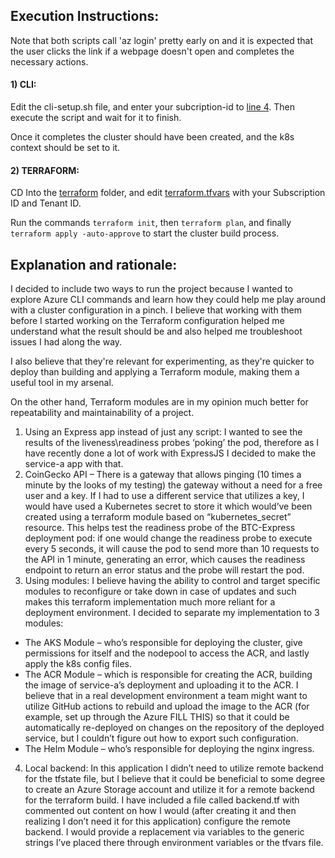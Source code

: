 ## Execution Instructions: 
Note that both scripts call 'az login' pretty early on and it is expected that the user clicks the link if a webpage doesn't open and completes the necessary actions.
#### 1) CLI: 
Edit the cli-setup.sh file, and enter your subcription-id to [line 4](https://github.com/ThatGuyVanquish/MS_AKS_ASSIGNMENT/blob/d267b7fd4303a3b9c01039b54c9f16a672879304/cli-setup.sh#L4C4-L4C4). Then execute the script and wait for it to finish.

Once it completes the cluster should have been created, and the k8s context should be set to it.

#### 2) TERRAFORM:
CD Into the [terraform](https://github.com/ThatGuyVanquish/MS_AKS_ASSIGNMENT/tree/master/terraform) folder, and edit [terraform.tfvars](terraform/terraform.tfvars) with your Subscription ID and Tenant ID.

Run the commands ```terraform init```, then ```terraform plan```, and finally ```terraform apply -auto-approve``` to start the cluster build process.

## Explanation and rationale:
I decided to include two ways to run the project because I wanted to explore Azure CLI commands and learn how they could help me play around with a cluster configuration in a pinch.
I believe that working with them before I started working on the Terraform configuration helped me understand what the result should be and also helped me troubleshoot issues I had along the way.

I also believe that they're relevant for experimenting, as they're quicker to deploy than building and applying a Terraform module, making them a useful tool in my arsenal.

On the other hand, Terraform modules are in my opinion much better for repeatability and maintainability of a project.

1) Using an Express app instead of just any script: I wanted to see the results of the liveness\readiness probes ‘poking’ the pod, therefore as I have recently done a lot of work with ExpressJS I decided to make the service-a app with that. 
2) CoinGecko API – There is a gateway that allows pinging (10 times a minute by the looks of my testing) the gateway without a need for a free user and a key. If I had to use a different service that utilizes a key, I would have used a Kubernetes secret to store it which would’ve been created using a terraform module based on “kubernetes_secret” resource. 
This helps test the readiness probe of the BTC-Express deployment pod: if one would change the readiness probe to execute every 5 seconds, it will cause the pod to send more than 10 requests to the API in 1 minute, generating an error, which causes the readiness endpoint to return an error status and the probe will restart the pod.
3) Using modules: I believe having the ability to control and target specific modules to reconfigure or take down in case of updates and such makes this terraform implementation much more reliant for a deployment environment. I decided to separate my implementation to 3 modules: 
* The AKS Module – who’s responsible for deploying the cluster, give permissions for itself and the nodepool to access the ACR, and lastly apply the k8s config files.
* The ACR Module – which is responsible for creating the ACR, building the image of service-a’s deployment and uploading it to the ACR. I believe that in a real development environment a team might want to utilize GitHub actions to rebuild and upload the image to the ACR (for example, set up through the Azure FILL THIS) so that it could be automatically re-deployed on changes on the repository of the deployed service, but I couldn’t figure out how to export such configuration. 
* The Helm Module – who’s responsible for deploying the nginx ingress. 
4) Local backend: In this application I didn’t need to utilize remote backend for the tfstate file, but I believe that it could be beneficial to some degree to create an Azure Storage account and utilize it for a remote backend for the terraform build. I have included a file called backend.tf with commented out content on how I would (after creating it and then realizing I don’t need it for this application) configure the remote backend. I would provide a replacement via variables to the generic strings I’ve placed there through environment variables or the tfvars file.

